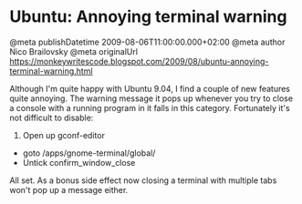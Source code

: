# Ubuntu: Annoying terminal warning

@meta publishDatetime 2009-08-06T11:00:00.000+02:00
@meta author Nico Brailovsky
@meta originalUrl https://monkeywritescode.blogspot.com/2009/08/ubuntu-annoying-terminal-warning.html

Although I'm quite happy with Ubuntu 9.04, I find a couple of new features quite annoying. The warning message it pops up whenever you try to close a console with a running program in it falls in this category. Fortunately it's not difficult to disable:

1. Open up gconf-editor
 - goto /apps/gnome-terminal/global/
 - Untick confirm\_window\_close

All set. As a bonus side effect now closing a terminal with multiple tabs won't pop up a message either.

